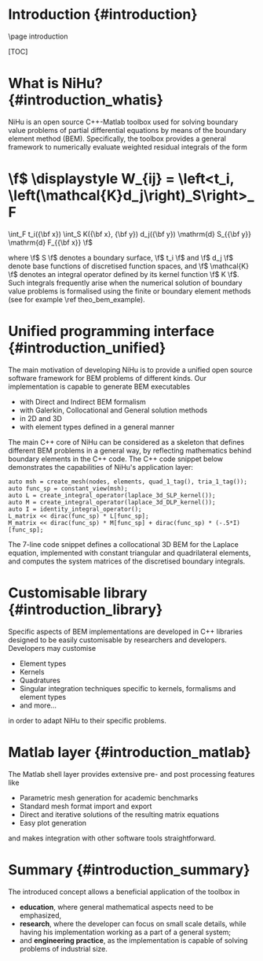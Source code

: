 Introduction {#introduction}
============

\page introduction

[TOC]

What is NiHu? {#introduction_whatis}
=============

NiHu is an open source C++-Matlab toolbox used for solving boundary value problems of partial differential equations by means of the boundary element method (BEM).
Specifically, the toolbox provides a general framework to numerically evaluate weighted residual integrals of the form

\f$
\displaystyle
W_{ij} = \left<t_i, \left(\mathcal{K}d_j\right)_S\right>_F
=
\int_F t_i({\bf x})
\int_S K({\bf x}, {\bf y}) d_j({\bf y}) \mathrm{d} S_{{\bf y}}
\mathrm{d} F_{{\bf x}}
\f$

where
\f$ S \f$ denotes a boundary surface,
\f$ t_i \f$ and \f$ d_j \f$ denote base functions of discretised function spaces, and
\f$ \mathcal{K} \f$ denotes an integral operator defined by its kernel function \f$ K \f$.
Such integrals frequently arise when the numerical solution of boundary value problems is formalised using the finite or boundary element methods (see for example \ref theo_bem_example).

Unified programming interface {#introduction_unified}
=============================

The main motivation of developing NiHu is to provide a unified open source software framework for BEM problems of different kinds.
Our implementation is capable to generate BEM executables
- with Direct and Indirect BEM formalism
- with Galerkin, Collocational and General solution methods
- in 2D and 3D
- with element types defined in a general manner

The main C++ core of NiHu can be considered as a skeleton that defines different BEM problems in a general way, by reflecting mathematics behind boundary elements in the C++ code.
The C++ code snippet below demonstrates the capabilities of NiHu's application layer:
~~~~~~~~~
auto msh = create_mesh(nodes, elements, quad_1_tag(), tria_1_tag());
auto func_sp = constant_view(msh);
auto L = create_integral_operator(laplace_3d_SLP_kernel());
auto M = create_integral_operator(laplace_3d_DLP_kernel());
auto I = identity_integral_operator();
L_matrix << dirac(func_sp) * L[func_sp];
M_matrix << dirac(func_sp) * M[func_sp] + dirac(func_sp) * (-.5*I)[func_sp];
~~~~~~~~~
The 7-line code snippet defines a collocational 3D BEM for the Laplace equation, implemented with constant triangular and quadrilateral elements, and computes the system matrices of the discretised boundary integrals.

Customisable library {#introduction_library}
====================

Specific aspects of BEM implementations are developed in C++ libraries designed to be easily customisable by researchers and developers.
Developers may customise
- Element types
- Kernels
- Quadratures
- Singular integration techniques specific to kernels, formalisms and element types
- and more...

in order to adapt NiHu to their specific problems.

Matlab layer {#introduction_matlab}
============

The Matlab shell layer provides extensive pre- and post processing features like
- Parametric mesh generation for academic benchmarks
- Standard mesh format import and export
- Direct and iterative solutions of the resulting matrix equations
- Easy plot generation

and makes integration with other software tools straightforward.

Summary {#introduction_summary}
=======

The introduced concept allows a beneficial application of the toolbox in
- **education**, where general mathematical aspects need to be emphasized,
- **research**, where the developer can focus on small scale details, while having his implementation working as a part of a general system;
- and **engineering practice**, as the implementation is capable of solving problems of industrial size.
